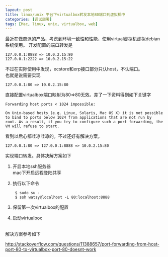 ```yaml
---
layout: post
title: linux/unix 平台下virtualbox转发本地80端口到虚拟机中
categories: [调试部署]
tags: [Mac, linux, unix, virtualbox, web]
---
```


最近在做商派的产品，考虑到环境一致性和性能，使用virtual虚拟机虚拟debian系统使用。	
开发配置的端口转发是	

```text
127.0.0.1:8888 => 10.0.2.15:80
127.0.0.1:2222 => 10.0.2.15:22
```

不过在实际使用中发现，ecstore和erp接口部分只认host，不认端口。	
也就是说需要实现

```text
127.0.0.1:80 => 10.0.2.15:80
```

直接配置virtualbox端口映射为80=>80无效。差了一下资料得到如下关键字

	Forwarding host ports < 1024 impossible:

	On Unix-based hosts (e.g. Linux, Solaris, Mac OS X) it is not possible to bind to ports below 1024 from applications that are not run by root. As a result, if you try to configure such a port forwarding, the VM will refuse to start.

看到以后心都哇凉哇凉的。不过还好有解决方案。

```text
127.0.0.1:80 => 127.0.0.1:8888 => 10.0.2.15:80
```

实现端口转发。具体决解方案如下

1. 开启本地ssh服务器		
	mac下开启远程登陆共享
2. 执行以下命令		

		$ sudo su -			
		$ ssh watsy@localhost -L 80:localhost:8888		

3. 保留第一次virtualbox的配置		
4. 启动virtualbox		

<br>
解决方案参考如下

http://stackoverflow.com/questions/11388657/port-forwarding-from-host-port-80-to-virtualbox-port-80-doesnt-work



